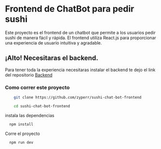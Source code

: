 # Frontend de ChatBot para pedir sushi
  Este proyecto es el frontend de un chatbot que permite a los usuarios pedir sushi de manera fácil y rápida. El frontend utiliza React.js para proporcionar una experiencia de usuario intuitiva y agradable.
## ¡Alto! Necesitaras el backend.
Para tener toda la experiencia necesitaras instalar el backend te dejo el link del repositorio <a href="https://github.com/zyperr/sushi-chat-bot-backend">Backend</a>

### Como correr este proyecto

```bash
    git clone https://github.com/zyperr/sushi-chat-bot-frontend
```

```bash
    cd sushi-chat-bot-frontend
```

instala las dependencias

```bash
  npm install
```

Corre el proyecto 

```bash
  npm run dev
```